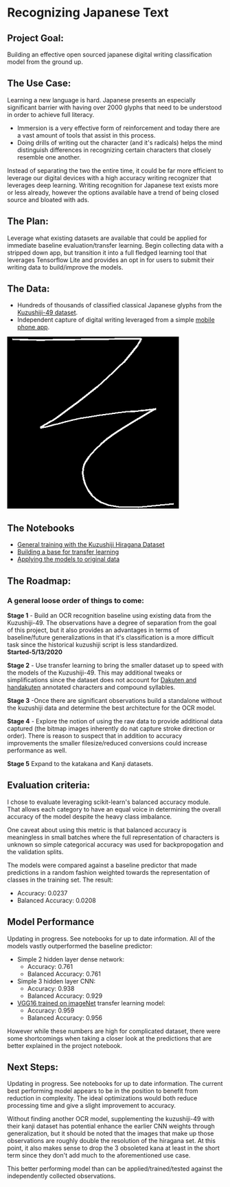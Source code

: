 # Recognizing Japanese Text

## Project Goal:
Building an effective open sourced japanese digital writing classification model from the ground up.

## The Use Case:
Learning a new language is hard. Japanese presents an especially significant barrier with having over 2000 glyphs that need to be understood in order to achieve full literacy.
* Immersion is a very effective form of reinforcement and today there are a vast amount of tools that assist in this process.
* Doing drills of writing out the character (and it's radicals) helps the mind distinguish differences in recognizing certain characters that closely resemble one another.

Instead of separating the two the entire time, it could be far more efficient to leverage our digital devices with a high accuracy writing recognizer that leverages deep learning. Writing recognition for Japanese text exists more or less already, however the options available have a trend of being closed source and bloated with ads.

## The Plan:

Leverage what existing datasets are available that could be applied for immediate baseline evaluation/transfer learning. Begin collecting data with a stripped down app, but transition it into a full fledged learning tool that leverages Tensorflow Lite and provides an opt in for users to submit their writing data to build/improve the models.

## The Data:
* Hundreds of thousands of classified classical Japanese glyphs from the [Kuzushiji-49 dataset](https://github.com/rois-codh/kmnist/tree/12d650ef8a97d4e051d7650644912f9500067df6).
* Independent capture of digital writing leveraged from a simple [mobile phone app](https://github.com/coreyryanhanson/choubenkyo_kivy_app).

<img src ="img/so-smooth.png" alt="character drawn using the app"></img>

## The Notebooks
* [General training with the Kuzushiji Hiragana Dataset](initial_findings/kuzushiji_notebook.ipynb)
* [Building a base for transfer learning](initial_findings/kanji_transfer.ipynb)
* [Applying the models to original data](initial_findings/modeling_with_new_data.md)

## The Roadmap:
### A general loose order of things to come:
**Stage 1** - Build an OCR recognition baseline using existing data from the Kuzushiji-49. The observations have a degree of separation from the goal of this project, but it also provides an advantages in terms of baseline/future generalizations in that it's classification is a more difficult task since the historical kuzushiji script is less standardized.<br>**Started-5/13/2020**

**Stage 2** - Use transfer learning to bring the smaller dataset up to speed with the models of the Kuzushiji-49. This may additional tweaks or simplifications since the dataset does not account for [Dakuten and handakuten](https://en.wikipedia.org/wiki/Dakuten_and_handakuten) annotated characters and compound syllables.

**Stage 3** -Once there are significant observations build a standalone without the kuzushiji data and determine the best architecture for the OCR model.

**Stage 4** -  Explore the notion of using the raw data to provide additional data captured (the bitmap images inherently do nat capture stroke direction or order). There is reason to suspect that in addition to accuracy improvements the smaller filesize/reduced conversions could increase performance as well.

**Stage 5** Expand to the katakana and Kanji datasets.

## Evaluation criteria:

I chose to evaluate leveraging scikit-learn's balanced accuracy module. That allows each category to have an equal voice in determining the overall accuracy of the model despite the heavy class imbalance.

One caveat about using this metric is that balanced accuracy is meaningless in small batches where the full representation of characters is unknown so simple categorical accuracy was used for backpropogation and the validation splits.

The models were compared against a baseline predictor that made predictions in a random fashion weighted towards the representation of classes in the training set. The result:
* Accuracy: 0.0237
* Balanced Accuracy: 0.0208

## Model Performance
Updating in progress. See notebooks for up to date information.
All of the models vastly outperformed the baseline predictor:
* Simple 2 hidden layer dense network:
    * Accuracy: 0.761
    * Balanced Accuracy: 0.761
* Simple 3 hidden layer CNN:
    * Accuracy: 0.938
    * Balanced Accuracy: 0.929
* [VGG16 trained on imageNet](https://www.tensorflow.org/api_docs/python/tf/keras/applications/VGG16) transfer learning model:
    * Accuracy: 0.959
    * Balanced Accuracy: 0.956

However while these numbers are high for complicated dataset, there were some shortcomings when taking a closer look at the predictions that are better explained in the project notebook.

## Next Steps:
Updating in progress. See notebooks for up to date information.
The current best performing model appears to be in the position to benefit from reduction in complexity. The ideal optimizations would both reduce processing time and give a slight improvement to accuracy.

Without finding another OCR model, supplementing the kuzushiji-49 with their kanji dataset has potential enhance the earlier CNN weights through generalization, but it should be noted that the images that make up those observations are roughly double the resolution of the hiragana set. At this point, it also makes sense to drop the 3 obsoleted kana at least in the short term since they don't add much to the aforementioned use case.

This better performing model than can be applied/trained/tested against the independently collected observations.

